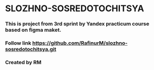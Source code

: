 # SLOZHNO-SOSREDOTOCHITSYA
### This is project from 3rd sprint by Yandex practicum course based on figma maket.
### Follow link https://github.com/RafinurM/slozhno-sosredotochitsya.git
### Created by RM